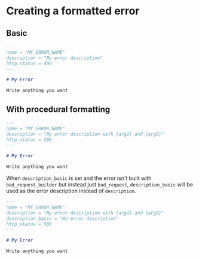 # Creating a formatted error

## Basic

```md
---
name = "MY_ERROR_NAME"
description = "My error description"
http_status = 400
---

# My Error

Write anything you want
```

## With procedural formatting

```md
---
name = "MY_ERROR_NAME"
description = "My error description with {arg1} and {arg2}"
http_status = 500
---

# My Error

Write anything you want
```

When `description_basic` is set and the error isn't built with `bad_request_builder` but instead just
`bad_request`, `description_basic` will be used as the error description instead of `description`.

```md
---
name = "MY_ERROR_NAME"
description = "My error description with {arg1} and {arg2}"
description_basic = "My error description"
http_status = 500
---

# My Error

Write anything you want
```
